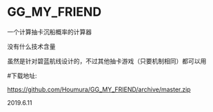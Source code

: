 # GG_MY_FRIEND
一个计算抽卡沉船概率的计算器

没有什么技术含量

虽然是针对碧蓝航线设计的，不过其他抽卡游戏（只要机制相同）都可以用


#下载地址:

https://github.com/Houmura/GG_MY_FRIEND/archive/master.zip


2019.6.11
